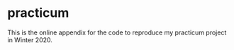 # practicum
This is the online appendix for the code to reproduce my practicum project in Winter 2020.
